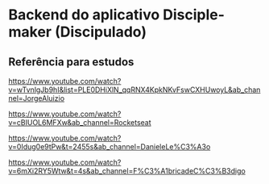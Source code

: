 # Backend do aplicativo Disciple-maker (Discipulado)



## Referência para estudos

https://www.youtube.com/watch?v=wTvnlgJb9hI&list=PLE0DHiXlN_qqRNX4KpkNKvFswCXHUwoyL&ab_channel=JorgeAluizio

https://www.youtube.com/watch?v=cBIUOL6MFXw&ab_channel=Rocketseat

https://www.youtube.com/watch?v=0Idug0e9tPw&t=2455s&ab_channel=DanieleLe%C3%A3o

https://www.youtube.com/watch?v=6mXi2RY5Wtw&t=4s&ab_channel=F%C3%A1bricadeC%C3%B3digo

